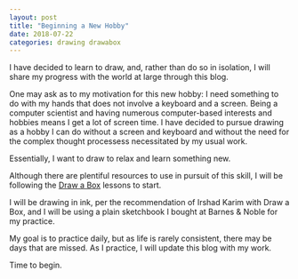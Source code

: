 ```yaml
---
layout: post
title: "Beginning a New Hobby"
date: 2018-07-22
categories: drawing drawabox
---
```

I have decided to learn to draw, and, rather than do so in isolation, I will
share my progress with the world at large through this blog.

One may ask as to my motivation for this new hobby: I need something to do with
my hands that does not involve a keyboard and a screen. Being a computer
scientist and having numerous computer-based interests and hobbies means I get
a lot of screen time. I have decided to pursue drawing as a hobby I can do
without a screen and keyboard and without the need for the complex thought
processess necessitated by my usual work.

Essentially, I want to draw to relax and learn something new.

Although there are plentiful resources to use in pursuit of this skill,
I will be following the <a href="http://www.drawabox.com">Draw a Box</a> lessons to
start.

I will be drawing in ink, per the recommendation of Irshad Karim with Draw a
Box, and I will be using a plain sketchbook I bought at Barnes & Noble for my
practice.

My goal is to practice daily, but as life is rarely consistent, there may be
days that are missed. As I practice, I will update this blog with my work.

Time to begin.
